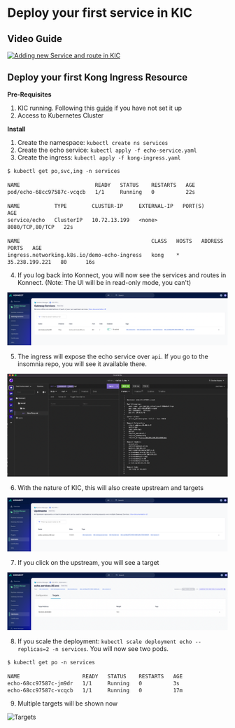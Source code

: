 # Deploy your first service in KIC

## Video Guide

[![Adding new Service and route in KIC](./images/activate.png)](https://youtu.be/ "Adding new Service and route in KIC")

## Deploy your first Kong Ingress Resource

**Pre-Requisites**

1. KIC running. Following this [guide]() if you have not set it up
2. Access to Kubernetes Cluster


**Install**

1. Create the namespace: `kubectl create ns services`
2. Create the echo service: `kubectl apply -f echo-service.yaml`
3. Create the ingress: `kubectl apply -f kong-ingress.yaml`

```
$ kubectl get po,svc,ing -n services

NAME                        READY   STATUS    RESTARTS   AGE
pod/echo-68cc97587c-vcqcb   1/1     Running   0          22s

NAME           TYPE        CLUSTER-IP     EXTERNAL-IP   PORT(S)           AGE
service/echo   ClusterIP   10.72.13.199   <none>        8080/TCP,80/TCP   22s

NAME                                          CLASS   HOSTS   ADDRESS          PORTS   AGE
ingress.networking.k8s.io/demo-echo-ingress   kong    *       35.238.199.221   80      16s
```

4. If you log back into Konnect, you will now see the services and routes in Konnect. (Note: The UI will be in read-only mode, you can't)

![Services](images/services.png)

5. The ingress will expose the echo service over `api`. If you go to the insomnia repo, you will see it available there.

![Testing API](images/testing.png)

6. With the nature of KIC, this will also create upstream and targets

![Upstreams & Targets](images/upstreams.png)

7. If you click on the upstream, you will see a target

![Targets](images/targets.png)

8. If you scale the deployment: `kubectl scale deployment echo --replicas=2 -n services`. You will now see two pods.

```
$ kubectl get po -n services

NAME                    READY   STATUS    RESTARTS   AGE
echo-68cc97587c-jm9dr   1/1     Running   0          3s
echo-68cc97587c-vcqcb   1/1     Running   0          17m
```

9. Multiple targets will be shown now


![Targets](images/multi-targets)